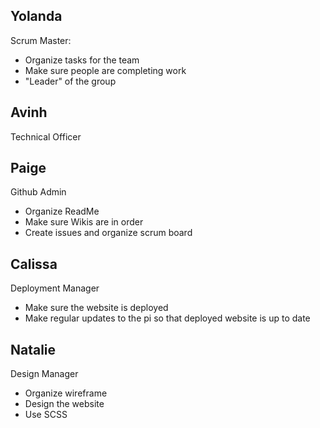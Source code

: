 ## Yolanda
Scrum Master:
- Organize tasks for the team
- Make sure people are completing work
- "Leader" of the group 
## Avinh
Technical Officer
## Paige
Github Admin
- Organize ReadMe
- Make sure Wikis are in order
- Create issues and organize scrum board
## Calissa
Deployment Manager
- Make sure the website is deployed
- Make regular updates to the pi so that deployed website is up to date
## Natalie 
Design Manager
- Organize wireframe
- Design the website
- Use SCSS
